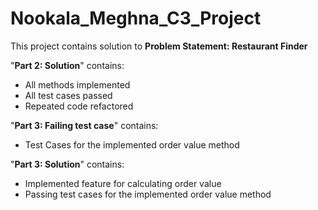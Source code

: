 # Nookala_Meghna_C3_Project 

This project contains solution to **Problem Statement: Restaurant Finder**

"**Part 2: Solution**" contains:
- All methods implemented
- All test cases passed
- Repeated code refactored

"**Part 3: Failing test case**" contains:
 - Test Cases for the implemented order value method
 
"**Part 3: Solution**" contains:
- Implemented feature for calculating order value
- Passing test cases for the implemented order value method

